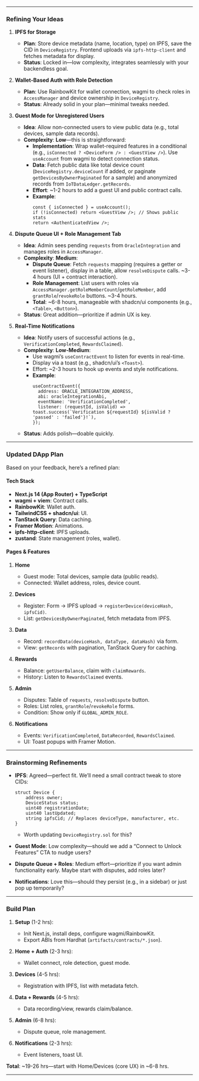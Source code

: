 
---

### Refining Your Ideas
1. **IPFS for Storage**  
   - **Plan**: Store device metadata (name, location, type) on IPFS, save the CID in `DeviceRegistry`. Frontend uploads via `ipfs-http-client` and fetches metadata for display.
   - **Status**: Locked in—low complexity, integrates seamlessly with your backendless goal.

2. **Wallet-Based Auth with Role Detection**  
   - **Plan**: Use RainbowKit for wallet connection, wagmi to check roles in `AccessManager` and device ownership in `DeviceRegistry`.
   - **Status**: Already solid in your plan—minimal tweaks needed.

3. **Guest Mode for Unregistered Users**  
   - **Idea**: Allow non-connected users to view public data (e.g., total devices, sample data records).
   - **Complexity**: **Low**—this is straightforward:
     - **Implementation**: Wrap wallet-required features in a conditional (e.g., `isConnected ? <DeviceForm /> : <GuestView />`). Use `useAccount` from wagmi to detect connection status.
     - **Data**: Fetch public data like total device count (`DeviceRegistry.deviceCount` if added, or paginate `getDevicesByOwnerPaginated` for a sample) and anonymized records from `IoTDataLedger.getRecords`.
     - **Effort**: ~1-2 hours to add a guest UI and public contract calls.
     - **Example**:
       ```tsx
       const { isConnected } = useAccount();
       if (!isConnected) return <GuestView />; // Shows public stats
       return <AuthenticatedView />;
       ```

4. **Dispute Queue UI + Role Management Tab**  
   - **Idea**: Admin sees pending `requests` from `OracleIntegration` and manages roles in `AccessManager`.
   - **Complexity**: **Medium**:
     - **Dispute Queue**: Fetch `requests` mapping (requires a getter or event listener), display in a table, allow `resolveDispute` calls. ~3-4 hours (UI + contract interaction).
     - **Role Management**: List users with roles via `AccessManager.getRoleMemberCount`/`getRoleMember`, add `grantRole`/`revokeRole` buttons. ~3-4 hours.
     - **Total**: ~6-8 hours, manageable with shadcn/ui components (e.g., `<Table>`, `<Button>`).
   - **Status**: Great addition—prioritize if admin UX is key.

5. **Real-Time Notifications**  
   - **Idea**: Notify users of successful actions (e.g., `VerificationCompleted`, `RewardsClaimed`).
   - **Complexity**: **Low-Medium**:
     - Use wagmi’s `useContractEvent` to listen for events in real-time.
     - Display via a toast (e.g., shadcn/ui’s `<Toast>`).
     - Effort: ~2-3 hours to hook up events and style notifications.
     - **Example**:
       ```tsx
       useContractEvent({
         address: ORACLE_INTEGRATION_ADDRESS,
         abi: oracleIntegrationAbi,
         eventName: 'VerificationCompleted',
         listener: (requestId, isValid) => toast.success(`Verification ${requestId} ${isValid ? 'passed' : 'failed'}!`),
       });
       ```
   - **Status**: Adds polish—doable quickly.

---

### Updated DApp Plan
Based on your feedback, here’s a refined plan:

#### Tech Stack
- **Next.js 14 (App Router) + TypeScript**
- **wagmi + viem**: Contract calls.
- **RainbowKit**: Wallet auth.
- **TailwindCSS + shadcn/ui**: UI.
- **TanStack Query**: Data caching.
- **Framer Motion**: Animations.
- **ipfs-http-client**: IPFS uploads.
- **zustand**: State management (roles, wallet).

#### Pages & Features
1. **Home**  
   - Guest mode: Total devices, sample data (public reads).
   - Connected: Wallet address, roles, device count.

2. **Devices**  
   - Register: Form → IPFS upload → `registerDevice(deviceHash, ipfsCid)`.
   - List: `getDevicesByOwnerPaginated`, fetch metadata from IPFS.

3. **Data**  
   - Record: `recordData(deviceHash, dataType, dataHash)` via form.
   - View: `getRecords` with pagination, TanStack Query for caching.

4. **Rewards**  
   - Balance: `getUserBalance`, claim with `claimRewards`.
   - History: Listen to `RewardsClaimed` events.

5. **Admin**  
   - Disputes: Table of `requests`, `resolveDispute` button.
   - Roles: List roles, `grantRole`/`revokeRole` forms.
   - Condition: Show only if `GLOBAL_ADMIN_ROLE`.

6. **Notifications**  
   - Events: `VerificationCompleted`, `DataRecorded`, `RewardsClaimed`.
   - UI: Toast popups with Framer Motion.

---

### Brainstorming Refinements
- **IPFS**: Agreed—perfect fit. We’ll need a small contract tweak to store CIDs:
  ```solidity
  struct Device {
      address owner;
      DeviceStatus status;
      uint40 registrationDate;
      uint40 lastUpdated;
      string ipfsCid; // Replaces deviceType, manufacturer, etc.
  }
  ```
  - Worth updating `DeviceRegistry.sol` for this?

- **Guest Mode**: Low complexity—should we add a “Connect to Unlock Features” CTA to nudge users?

- **Dispute Queue + Roles**: Medium effort—prioritize if you want admin functionality early. Maybe start with disputes, add roles later?

- **Notifications**: Love this—should they persist (e.g., in a sidebar) or just pop up temporarily?

---

### Build Plan
1. **Setup** (1-2 hrs):  
   - Init Next.js, install deps, configure wagmi/RainbowKit.
   - Export ABIs from Hardhat (`artifacts/contracts/*.json`).

2. **Home + Auth** (2-3 hrs):  
   - Wallet connect, role detection, guest mode.

3. **Devices** (4-5 hrs):  
   - Registration with IPFS, list with metadata fetch.

4. **Data + Rewards** (4-5 hrs):  
   - Data recording/view, rewards claim/balance.

5. **Admin** (6-8 hrs):  
   - Dispute queue, role management.

6. **Notifications** (2-3 hrs):  
   - Event listeners, toast UI.

**Total**: ~19-26 hrs—start with Home/Devices (core UX) in ~6-8 hrs.

---


